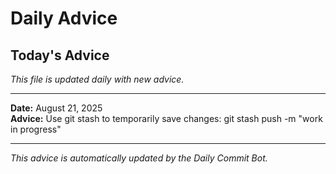 # Daily Advice

## Today's Advice
*This file is updated daily with new advice.*

---

**Date:** August 21, 2025  
**Advice:** Use git stash to temporarily save changes: git stash push -m "work in progress"

---

*This advice is automatically updated by the Daily Commit Bot.*

